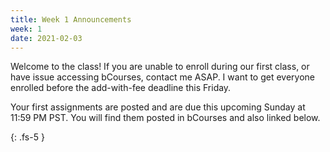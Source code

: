 ```yaml
---
title: Week 1 Announcements
week: 1
date: 2021-02-03
---
```


Welcome to the class! If you are unable to enroll during our first class, or have issue accessing bCourses, contact me ASAP. I want to get everyone enrolled before the add-with-fee deadline this Friday.

Your first assignments are posted and are due this upcoming Sunday at 11:59 PM PST. You will find them posted in bCourses and also linked below.

{: .fs-5 }
